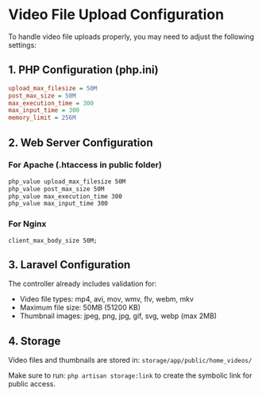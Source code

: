 # Video File Upload Configuration

To handle video file uploads properly, you may need to adjust the following settings:

## 1. PHP Configuration (php.ini)
```ini
upload_max_filesize = 50M
post_max_size = 50M
max_execution_time = 300
max_input_time = 300
memory_limit = 256M
```

## 2. Web Server Configuration

### For Apache (.htaccess in public folder)
```apache
php_value upload_max_filesize 50M
php_value post_max_size 50M
php_value max_execution_time 300
php_value max_input_time 300
```

### For Nginx
```nginx
client_max_body_size 50M;
```

## 3. Laravel Configuration

The controller already includes validation for:
- Video file types: mp4, avi, mov, wmv, flv, webm, mkv
- Maximum file size: 50MB (51200 KB)
- Thumbnail images: jpeg, png, jpg, gif, svg, webp (max 2MB)

## 4. Storage
Video files and thumbnails are stored in: `storage/app/public/home_videos/`

Make sure to run: `php artisan storage:link` to create the symbolic link for public access.
